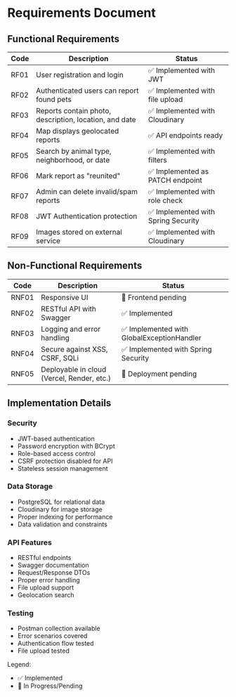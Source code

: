 # Requirements Document

## Functional Requirements

| Code | Description | Status |
|------|-------------|--------|
| RF01 | User registration and login | ✅ Implemented with JWT |
| RF02 | Authenticated users can report found pets | ✅ Implemented with file upload |
| RF03 | Reports contain photo, description, location, and date | ✅ Implemented with Cloudinary |
| RF04 | Map displays geolocated reports | ✅ API endpoints ready |
| RF05 | Search by animal type, neighborhood, or date | ✅ Implemented with filters |
| RF06 | Mark report as "reunited" | ✅ Implemented as PATCH endpoint |
| RF07 | Admin can delete invalid/spam reports | ✅ Implemented with role check |
| RF08 | JWT Authentication protection | ✅ Implemented with Spring Security |
| RF09 | Images stored on external service | ✅ Implemented with Cloudinary |

## Non-Functional Requirements

| Code | Description | Status |
|------|-------------|--------|
| RNF01 | Responsive UI | 🔄 Frontend pending |
| RNF02 | RESTful API with Swagger | ✅ Implemented |
| RNF03 | Logging and error handling | ✅ Implemented with GlobalExceptionHandler |
| RNF04 | Secure against XSS, CSRF, SQLi | ✅ Implemented with Spring Security |
| RNF05 | Deployable in cloud (Vercel, Render, etc.) | 🔄 Deployment pending |

## Implementation Details

### Security
- JWT-based authentication
- Password encryption with BCrypt
- Role-based access control
- CSRF protection disabled for API
- Stateless session management

### Data Storage
- PostgreSQL for relational data
- Cloudinary for image storage
- Proper indexing for performance
- Data validation and constraints

### API Features
- RESTful endpoints
- Swagger documentation
- Request/Response DTOs
- Proper error handling
- File upload support
- Geolocation search

### Testing
- Postman collection available
- Error scenarios covered
- Authentication flow tested
- File upload tested

Legend:
- ✅ Implemented
- 🔄 In Progress/Pending
